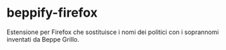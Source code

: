 beppify-firefox
===============

Estensione per Firefox che sostituisce i nomi dei politici con i soprannomi inventati da Beppe Grillo. 
